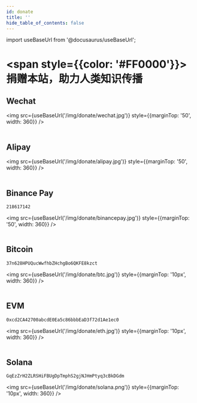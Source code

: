 ```yaml
---
id: donate
title: ''
hide_table_of_contents: false
---
```


import useBaseUrl from '@docusaurus/useBaseUrl';

<div style={{textAlign:'center', marginTop: '20px'}}>

# <span style={{color: '#FF0000'}}>捐赠本站，助力人类知识传播</span>

<div style={{fontSize: '18px', fontWeight: 'normal', display: 'inline-block', textAlign: 'left'}}>

## Wechat

<img src={useBaseUrl('/img/donate/wechat.jpg')} style={{marginTop: '50', width: 360}} /><br/><br/>

## Alipay

<img src={useBaseUrl('/img/donate/alipay.jpg')} style={{marginTop: '50', width: 360}} /><br/><br/>

## Binance Pay

```
218617142
```

<img src={useBaseUrl('/img/donate/binancepay.jpg')} style={{marginTop: '50', width: 360}} /><br/><br/>


## Bitcoin

```
37n628HPUQucWwfhbZHchgBo6QKFE8kzct
```

<img src={useBaseUrl('/img/donate/btc.jpg')} style={{marginTop: '10px', width: 360}} /><br/><br/>

## EVM

```
0xcd2CA42700abcdE0Ea5c86bbbEaD3f72d1Ae1ec0
```

<img src={useBaseUrl('/img/donate/eth.jpg')} style={{marginTop: '10px', width: 360}} /><br/><br/>


## Solana

```
GqEzZrH2ZLRSHiFBUgDpTmphS2gjNJHmPtyq3cBkDGdm
```

<img src={useBaseUrl('/img/donate/solana.png')} style={{marginTop: '10px', width: 360}} /><br/><br/>

</div>

</div>